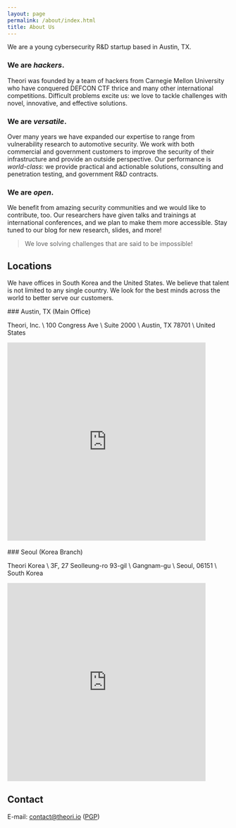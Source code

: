 ```yaml
---
layout: page
permalink: /about/index.html
title: About Us
---
```


We are a young cybersecurity R&D startup based in Austin, TX.

### We are _hackers_.

Theori was founded by a team of hackers from Carnegie Mellon University who have conquered DEFCON CTF thrice and many other international competitions.
Difficult problems excite us: we love to tackle challenges with novel, innovative, and effective solutions.


### We are _versatile_.

Over many years we have expanded our expertise to range from vulnerability research to automotive security.
We work with both commercial and government customers to improve the security of their infrastructure and provide an outside perspective.
Our performance is _world-class_: we provide practical and actionable solutions, consulting and penetration testing, and government R&D contracts.


### We are _open_.

We benefit from amazing security communities and we would like to contribute, too.
Our researchers have given talks and trainings at international conferences, and we plan to make them more accessible.
Stay tuned to our blog for new research, slides, and more!


> We love solving challenges that are said to be impossible!


## Locations

We have offices in South Korea and the United States. We believe that talent is not limited to any single country. We look for the best minds across the world to better serve our customers.

<div markdown="1" class="about-location">
<div markdown="1">
<div markdown="1">
### Austin, TX (Main Office)

Theori, Inc. \\
100 Congress Ave \\
Suite 2000 \\
Austin, TX 78701 \\
United States
</div>
<iframe width="450" height="450" frameborder="0" style="border:0" src="https://www.google.com/maps/embed/v1/view?zoom=10&center=30.2672%2C-97.7431&key=AIzaSyBc32vzyigCjr-HSQQ-rvgge3vHtkHRHXU" allowfullscreen></iframe>
</div>
</div>

<br />

<div markdown="1" class="about-location">
<div markdown="1">
<div markdown="1">
### Seoul (Korea Branch)

Theori Korea \\
3F, 27 Seolleung-ro 93-gil \\
Gangnam-gu \\
Seoul, 06151 \\
South Korea
</div>
<iframe src="https://www.google.com/maps/embed?pb=!1m14!1m8!1m3!1d791.2853419587617!2d127.0457537!3d37.5045838!3m2!1i1024!2i768!4f13.1!3m3!1m2!1s0x357ca405f59ac15d%3A0xf7c3741a1cbc1714!2s27+Seolleung-ro+93-gil%2C+Yeoksam+1(il)-dong%2C+Gangnam-gu%2C+Seoul%2C+South+Korea!5e0!3m2!1sen!2sus!4v1535664260322" width="450" height="450" frameborder="0" style="border:0" allowfullscreen></iframe>
</div>
</div>

## Contact

E-mail: contact@theori.io (<a href="{{ site.url }}/assets/pgp/theori.pub.asc" target="_blank">PGP</a>)
